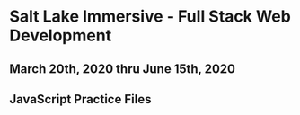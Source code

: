 # Salt Lake Immersive - Full Stack Web Development
## March 20th, 2020 thru June 15th, 2020
## JavaScript Practice Files